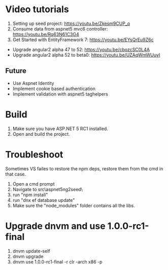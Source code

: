 # Video tutorials

 1. Setting up seed project: https://youtu.be/Zkesm9CUP_o
 2. Consume data from aspnet5 mvc6 controller: https://youtu.be/Rq63N61C3G4
 3. Get Started with EntityFramework 7: https://youtu.be/EYsQrEu9Z6c

 - Upgrade angular2 alpha 47 to 52: https://youtu.be/cbozcSC0L4A
 - Upgrade angular2 alpha 52 to beta0: https://youtu.be/UZAqWmWUuyI

## Future
 - Use Aspnet Identity
 - Implement cookie based authentication
 - Implement validation with aspnet5 taghelpers

# Build

 1. Make sure you have ASP.NET 5 RC1 installed.
 2. Open and build the project.

# Troubleshoot

Sometimes VS failes to restore the npm deps, restore them from the cmd in that case.

 1. Open a cmd prompt
 2. Navigate to src\aspnet5ng2seed\
 3. run "npm install"
 4. run "dnx ef database update"
 5. Make sure the "node_modules" folder contains all the libs.

# Upgrade dnvm and use 1.0.0-rc1-final

 1. dnvm update-self
 2. dnvm upgrade
 3. dnvm use 1.0.0-rc1-final -r clr -arch x86 -p
